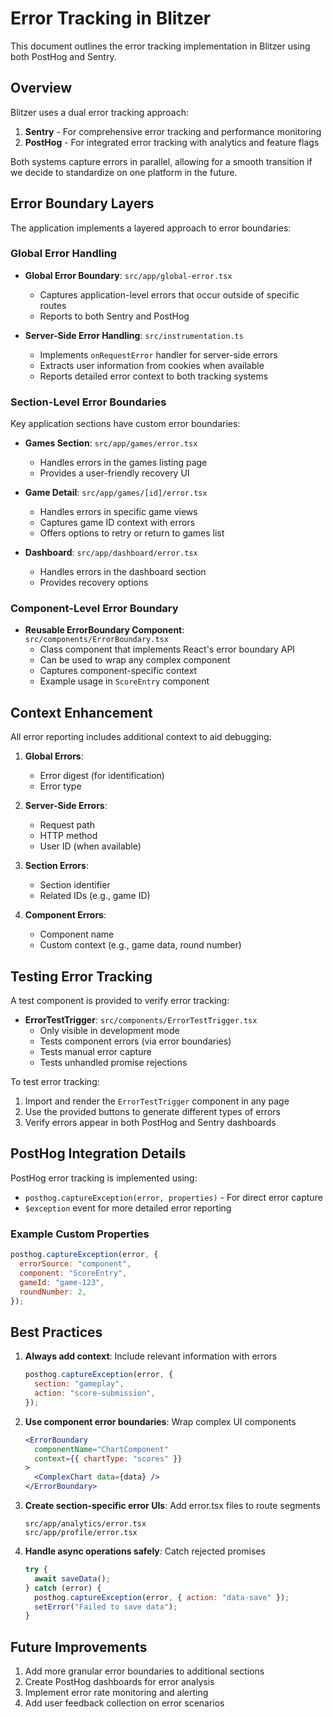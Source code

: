 # Error Tracking in Blitzer

This document outlines the error tracking implementation in Blitzer using both PostHog and Sentry.

## Overview

Blitzer uses a dual error tracking approach:

1. **Sentry** - For comprehensive error tracking and performance monitoring
2. **PostHog** - For integrated error tracking with analytics and feature flags

Both systems capture errors in parallel, allowing for a smooth transition if we decide to standardize on one platform in the future.

## Error Boundary Layers

The application implements a layered approach to error boundaries:

### Global Error Handling

- **Global Error Boundary**: `src/app/global-error.tsx`

  - Captures application-level errors that occur outside of specific routes
  - Reports to both Sentry and PostHog

- **Server-Side Error Handling**: `src/instrumentation.ts`
  - Implements `onRequestError` handler for server-side errors
  - Extracts user information from cookies when available
  - Reports detailed error context to both tracking systems

### Section-Level Error Boundaries

Key application sections have custom error boundaries:

- **Games Section**: `src/app/games/error.tsx`

  - Handles errors in the games listing page
  - Provides a user-friendly recovery UI

- **Game Detail**: `src/app/games/[id]/error.tsx`

  - Handles errors in specific game views
  - Captures game ID context with errors
  - Offers options to retry or return to games list

- **Dashboard**: `src/app/dashboard/error.tsx`
  - Handles errors in the dashboard section
  - Provides recovery options

### Component-Level Error Boundary

- **Reusable ErrorBoundary Component**: `src/components/ErrorBoundary.tsx`
  - Class component that implements React's error boundary API
  - Can be used to wrap any complex component
  - Captures component-specific context
  - Example usage in `ScoreEntry` component

## Context Enhancement

All error reporting includes additional context to aid debugging:

1. **Global Errors**:

   - Error digest (for identification)
   - Error type

2. **Server-Side Errors**:

   - Request path
   - HTTP method
   - User ID (when available)

3. **Section Errors**:

   - Section identifier
   - Related IDs (e.g., game ID)

4. **Component Errors**:
   - Component name
   - Custom context (e.g., game data, round number)

## Testing Error Tracking

A test component is provided to verify error tracking:

- **ErrorTestTrigger**: `src/components/ErrorTestTrigger.tsx`
  - Only visible in development mode
  - Tests component errors (via error boundaries)
  - Tests manual error capture
  - Tests unhandled promise rejections

To test error tracking:

1. Import and render the `ErrorTestTrigger` component in any page
2. Use the provided buttons to generate different types of errors
3. Verify errors appear in both PostHog and Sentry dashboards

## PostHog Integration Details

PostHog error tracking is implemented using:

- `posthog.captureException(error, properties)` - For direct error capture
- `$exception` event for more detailed error reporting

### Example Custom Properties

```javascript
posthog.captureException(error, {
  errorSource: "component",
  component: "ScoreEntry",
  gameId: "game-123",
  roundNumber: 2,
});
```

## Best Practices

1. **Always add context**: Include relevant information with errors

   ```javascript
   posthog.captureException(error, {
     section: "gameplay",
     action: "score-submission",
   });
   ```

2. **Use component error boundaries**: Wrap complex UI components

   ```jsx
   <ErrorBoundary
     componentName="ChartComponent"
     context={{ chartType: "scores" }}
   >
     <ComplexChart data={data} />
   </ErrorBoundary>
   ```

3. **Create section-specific error UIs**: Add error.tsx files to route segments

   ```
   src/app/analytics/error.tsx
   src/app/profile/error.tsx
   ```

4. **Handle async operations safely**: Catch rejected promises
   ```javascript
   try {
     await saveData();
   } catch (error) {
     posthog.captureException(error, { action: "data-save" });
     setError("Failed to save data");
   }
   ```

## Future Improvements

1. Add more granular error boundaries to additional sections
2. Create PostHog dashboards for error analysis
3. Implement error rate monitoring and alerting
4. Add user feedback collection on error scenarios
